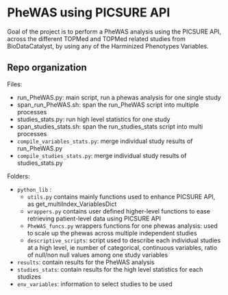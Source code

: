 # PheWAS using PICSURE API

Goal of the project is to perform a PheWAS analysis using the PICSURE API, across the different TOPMed and TOPMed related studies from BioDataCatalyst, by using any of the Harminized Phenotypes Variables. 


## Repo organization

Files: 

- run_PheWAS.py: main script, run a phewas analysis for one single study
- span_run_PheWAS.sh: span the run_PheWAS script into multiple processes
- studies_stats.py: run high level statistics for one study
- span_studies_stats.sh: span the run_studies_stats script into multi processes
- `compile_variables_stats.py`: merge individual study results of run_PheWAS.py 
- `compile_studies_stats.py`: merge individual study results of studies_stats.py

Folders:

- `python_lib` : 
    - `utils.py` contains mainly functions used to enhance PICSURE API, as get_multiIndex_VariablesDict
    - `wrappers.py` contains user defined higher-level functions to ease retrieving patient-level data using PICSURE API
    - `PheWAS_funcs.py` wrappers functions for one phewas analysis: used to scale up the phewas across multiple independent studies
    - `descriptive_scripts`: script used to describe each individual studies at a high level, ie number of categorical, continuous variables, ratio of null/non null values among one study variables
- `results`: contain results for the PheWAS analysis
- `studies_stats`: contain results for the high level statistics for each studizes
- `env_variables`: information to select studies to be used

